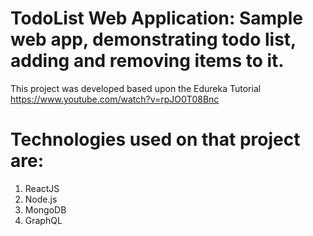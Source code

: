 # TodoList Web Application: Sample web app, demonstrating todo list, adding and removing items to it.
This project was developed based upon the Edureka Tutorial https://www.youtube.com/watch?v=rpJO0T08Bnc
# Technologies used on that project are:
  1) ReactJS 
  2) Node.js 
  3) MongoDB 
  5) GraphQL
  
